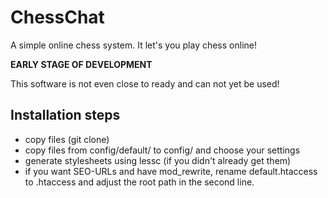 ChessChat
=========

A simple online chess system. It let's you play chess online!

**EARLY STAGE OF DEVELOPMENT**

This software is not even close to ready and can not yet be used!

Installation steps
------------------
* copy files (git clone)
* copy files from config/default/ to config/ and choose your settings
* generate stylesheets using lessc (if you didn't already get them)
* if you want SEO-URLs and have mod_rewrite, rename default.htaccess to .htaccess and adjust the root path in the second line.

